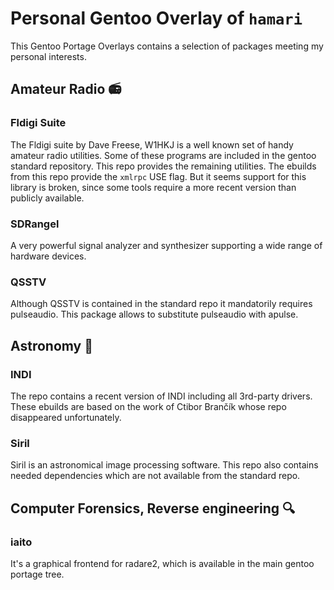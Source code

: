 Personal Gentoo Overlay of `hamari`
===================================

This Gentoo Portage Overlays contains a selection of packages meeting my
personal interests.


Amateur Radio :radio:
---------------------

### Fldigi Suite

The Fldigi suite by Dave Freese, W1HKJ is a well known set of handy amateur
radio utilities. Some of these programs are included in the gentoo standard
repository. This repo provides the remaining utilities. The ebuilds from this
repo provide the `xmlrpc` USE flag. But it seems support for this library is
broken, since some tools require a more recent version than publicly available.

### SDRangel

A very powerful signal analyzer and synthesizer supporting a wide range of
hardware devices.

### QSSTV

Although QSSTV is contained in the standard repo it mandatorily requires
pulseaudio. This package allows to substitute pulseaudio with apulse.


Astronomy :telescope:
---------------------

### INDI

The repo contains a recent version of INDI including all 3rd-party drivers.
These ebuilds are based on the work of Ctibor Brančík whose repo disappeared
unfortunately.

### Siril

Siril is an astronomical image processing software. This repo also contains
needed dependencies which are not available from the standard repo.


Computer Forensics, Reverse engineering :mag:
---------------------------------------------

### iaito

It's a graphical frontend for radare2, which is available in the main gentoo
portage tree.
